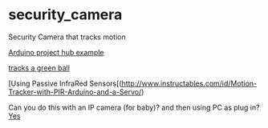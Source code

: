 # security_camera
Security Camera that tracks motion


[Arduino project hub example](https://create.arduino.cc/projecthub/lindsi8784/motion-following-motorized-camera-base-61afeb?ref=search&ref_id=motion%20camera&offset=0) 

[tracks a green ball](https://www.youtube.com/watch?v=O6j02lN5gDw)


[Using Passive InfraRed Sensors[(http://www.instructables.com/id/Motion-Tracker-with-PIR-Arduino-and-a-Servo/)

Can you do this with an IP camera (for baby)? and then using PC as plug in?
[Yes](http://www.instructables.com/id/Hack-a-30-WiFi-Pan-Tilt-Camera-Video-Audio-and-Mot/)




